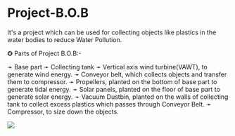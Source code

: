 # Project-B.O.B
It's a project which can be used for collecting objects like plastics in the water bodies to reduce Water Pollution.

✪ Parts of Project B.O.B:-

➛ Base part
➛ Collecting tank
➛ Vertical axis wind turbine(VAWT), to generate wind energy.
➛ Conveyor belt, which collects objects and transfer them to compressor.
➛ Propellers, planted on the bottom of base part to generate tidal energy.
➛ Solar panels, planted on the floor of base part to generate solar energy.
➛ Vacuum Dustbin, planted on the walls of collecting tank to collect excess plastics which passes through Conveyor Belt.
➛ Compressor, to size down the objects.

![](Assembly.gif)
